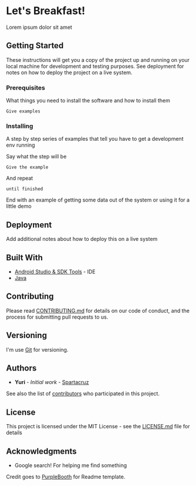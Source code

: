 # Let's Breakfast!

Lorem ipsum dolor sit amet

## Getting Started

These instructions will get you a copy of the project up and running on your local machine for development and testing purposes. See deployment for notes on how to deploy the project on a live system.

### Prerequisites

What things you need to install the software and how to install them

```
Give examples
```

### Installing

A step by step series of examples that tell you have to get a development env running

Say what the step will be

```
Give the example
```

And repeat

```
until finished
```

End with an example of getting some data out of the system or using it for a little demo

## Deployment

Add additional notes about how to deploy this on a live system

## Built With

* [Android Studio & SDK Tools](https://developer.android.com/studio/index.html) - IDE
* [Java](https://www.java.com/)

## Contributing

Please read [CONTRIBUTING.md](https://gist.github.com/PurpleBooth/b24679402957c63ec426) for details on our code of conduct, and the process for submitting pull requests to us.

## Versioning

I'm use [Git](https://git-scm.com/) for versioning.

## Authors

* **Yuri** - *Initial work* - [Spartacruz](https://github.com/spartacruz)

See also the list of [contributors](https://github.com/your/project/contributors) who participated in this project.

## License

This project is licensed under the MIT License - see the [LICENSE.md](LICENSE.md) file for details

## Acknowledgments

* Google search! For helping me find something


Credit goes to [PurpleBooth](https://gist.github.com/PurpleBooth/109311bb0361f32d87a2) for Readme template.
